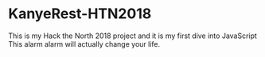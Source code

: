 # KanyeRest-HTN2018

This is my Hack the North 2018 project and it is my first dive into JavaScript
This alarm alarm will actually change your life.
